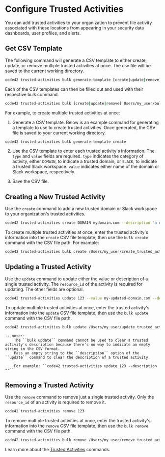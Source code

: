 # Configure Trusted Activities

You can add trusted activities to your organization to prevent file activity associated with these locations from appearing in your security data dashboards, user profiles, and alerts.

## Get CSV Template

The following command will generate a CSV template to either create, update, or remove multiple trusted activities at once.  The csv file will be saved to the current working directory.
```bash
code42 trusted-activities bulk generate-template [create|update|remove]
```

Each of the CSV templates can then be filled out and used with their respective bulk command.
```bash
code42 trusted-activities bulk [create|update|remove] Users/my_user/bulk-command.csv
```


For example, to create multiple trusted activities at once:

1. Generate a CSV template. Below is an example command for generating a template to use to create trusted activities. Once generated, the CSV file is saved to your current working directory.

```bash
code42 trusted-activities bulk generate-template create
```

2. Use the CSV template to enter each trusted activity's information.
   The `type` and `value` fields are required. `type` indicates the category of activity, either `DOMAIN`, to indicate a trusted domain, or `SLACK`, to indicate a trusted Slack workspace.
   `value` indicates either name of the domain or Slack workspace, respectively.

3. Save the CSV file.

## Creating a New Trusted Activity

Use the `create` command to add a new trusted domain or Slack workspace to your organization's trusted activities.
```bash
code42 trusted-activities create DOMAIN mydomain.com --description "a new trusted activity"
```

To create multiple trusted activities at once, enter the trusted activity's information into the `create` CSV file template, then use the `bulk create` command with the CSV file path. For example:

```bash
code42 trusted-activities bulk create /Users/my_user/create_trusted_activities.csv
```

## Updating a Trusted Activity

Use the `update` command to update either the value or description of a single trusted activity. The `resource_id` of the activity is required for updating.  The other fields are optional.

```bash
code42 trusted-activities update 123 --value my-updated-domain.com --description "an updated trusted activity"
```

To update multiple trusted activities at once, enter the trusted activity's information into the `update` CSV file template, then use the `bulk update` command with the CSV file path.

```bash
code42 trusted-activities bulk update /Users/my_user/update_trusted_activities.csv
```

```eval_rst
.. note::
    The ``bulk update`` command cannot be used to clear a trusted activity's description because there's no way to indicate an empty string in the CSV format.
    Pass an empty string to the ``description`` option of the ``update`` command to clear the description of a trusted activity.

    For example: ``code42 trusted-activities update 123 --description ""``
```


## Removing a Trusted Activity

Use the `remove` command to remove just a single trusted activity.  Only the `resource_id` of an activity is required to remove it.

```bash
code42 trusted-activities remove 123
```

To remove multiple trusted activities at once, enter the trusted activity's information into the `remove` CSV file template, then use the `bulk remove` command with the CSV file path.

```bash
code42 trusted-activities bulk remove /Users/my_user/remove_trusted_activities.csv
```

Learn more about the [Trusted Activities](../commands/trustedactivities.md) commands.

